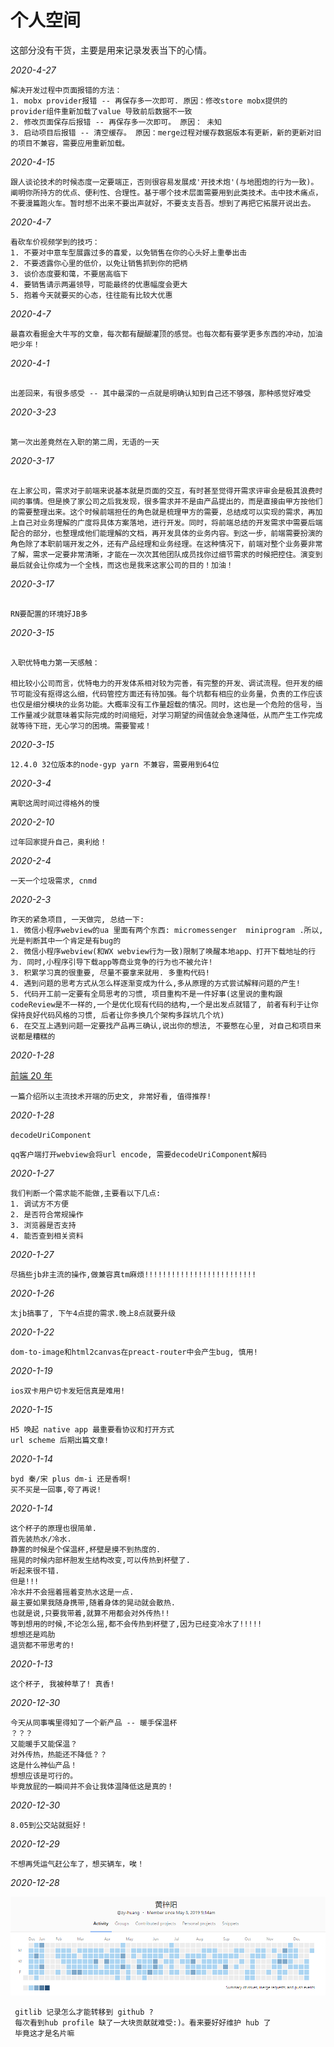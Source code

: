 # 个人空间

这部分没有干货，主要是用来记录发表当下的心情。

_2020-4-27_

```
解决开发过程中页面报错的方法：
1. mobx provider报错 -- 再保存多一次即可. 原因：修改store mobx提供的 provider组件重新加载了value 导致前后数据不一致
2. 修改页面保存后报错 -- 再保存多一次即可。 原因： 未知
3. 启动项目后报错 -- 清空缓存。 原因：merge过程对缓存数据版本有更新，新的更新对旧的项目不兼容，需要应用重新加载。
```

_2020-4-15_

```
跟人谈论技术的时候态度一定要端正，否则很容易发展成'开技术炮'(与地图炮的行为一致)。阐明你所持方的优点、便利性、合理性。基于哪个技术层面需要用到此类技术。击中技术痛点，不要漫篇跑火车。暂时想不出来不要出声就好，不要支支吾吾。想到了再把它拓展开说出去。
```

_2020-4-7_

```
看砍车价视频学到的技巧：
1. 不要对中意车型展露过多的喜爱，以免销售在你的心头好上重拳出击
2. 不要透露你心里的低价，以免让销售抓到你的把柄
3. 谈价态度要和蔼，不要居高临下
4. 要销售请示两遍领导，可能最终的优惠幅度会更大
5. 抱着今天就要买的心态，往往能有比较大优惠

```

_2020-4-7_

```
最喜欢看掘金大牛写的文章，每次都有醍醐灌顶的感觉。也每次都有要学更多东西的冲动，加油吧少年！

```

_2020-4-1_

```

出差回来，有很多感受 -- 其中最深的一点就是明确认知到自己还不够强，那种感觉好难受

```

_2020-3-23_

```

第一次出差竟然在入职的第二周，无语的一天

```

_2020-3-17_

```

在上家公司，需求对于前端来说基本就是页面的交互，有时甚至觉得开需求评审会是极其浪费时间的事情。但是换了家公司之后我发现，很多需求并不是由产品提出的，而是直接由甲方按他们的需要整理出来。这个时候前端担任的角色就是梳理甲方的需要，总结成可以实现的需求，再加上自己对业务理解的广度将具体方案落地，进行开发。同时，将前端总结的开发需求中需要后端配合的部分，也整理成他们能理解的文档，再开发具体的业务内容。到这一步，前端需要扮演的角色除了本职前端开发之外，还有产品经理和业务经理。在这种情况下，前端对整个业务要非常了解，需求一定要非常清晰，才能在一次次其他团队成员找你过细节需求的时候把控住。演变到最后就会让你成为一个全栈，而这也是我来这家公司的目的！加油！

```

_2020-3-17_

```

RN要配置的环境好JB多

```

_2020-3-15_

```

入职优特电力第一天感触：

相比较小公司而言，优特电力的开发体系相对较为完善，有完整的开发、调试流程。但开发的细节可能没有抠得这么细，代码管控方面还有待加强。每个坑都有相应的业务量，负责的工作应该也仅是细分模块的业务功能。大概率没有工作量超载的情况。同时，这也是一个危险的信号，当工作量减少就意味着实际完成的时间缩短，对学习期望的阀值就会急速降低，从而产生工作完成就等待下班，无心学习的困境。需要警戒！

```

_2020-3-15_

```
12.4.0 32位版本的node-gyp yarn 不兼容，需要用到64位
```

_2020-3-4_

```
离职这周时间过得格外的慢
```

_2020-2-10_

```
过年回家提升自己，奥利给！
```

_2020-2-4_

```
一天一个垃圾需求, cnmd
```

_2020-2-3_

```
昨天的紧急项目, 一天做完, 总结一下:
1. 微信小程序webview的ua 里面有两个东西: micromessenger  miniprogram .所以,光是判断其中一个肯定是有bug的
2. 微信小程序webview(和WX webview行为一致)限制了唤醒本地app、打开下载地址的行为. 同时,小程序引导下载app等商业竞争的行为也不被允许!
3. 积累学习真的很重要, 尽量不要拿来就用. 多重构代码!
4. 遇到问题的思考方式从怎么样逐渐变成为什么,多从原理的方式尝试解释问题的产生!
5. 代码开工前一定要有全局思考的习惯, 项目重构不是一件好事(这里说的重构跟codeReview是不一样的,一个是优化现有代码的结构,一个是出发点就错了, 前者有利于让你保持良好代码风格的习惯, 后者让你多换几个架构多踩坑几个坑)
6. 在交互上遇到问题一定要找产品再三确认,说出你的想法, 不要憋在心里, 对自己和项目来说都是糟糕的
```

_2020-1-28_

[前端 20 年](https://zhuanlan.zhihu.com/p/68030183)

```
一篇介绍所以主流技术开端的历史文, 非常好看, 值得推荐!
```

_2020-1-28_

`decodeUriComponent`

```
qq客户端打开webview会将url encode, 需要decodeUriComponent解码
```

_2020-1-27_

```
我们判断一个需求能不能做,主要看以下几点:
1. 调试方不方便
2. 是否符合常规操作
3. 浏览器是否支持
4. 能否查到相关资料
```

_2020-1-27_

```
尽搞些jb非主流的操作,做兼容真tm麻烦!!!!!!!!!!!!!!!!!!!!!!!!!
```

_2020-1-26_

```
太jb搞事了, 下午4点提的需求.晚上8点就要升级
```

_2020-1-22_

```
dom-to-image和html2canvas在preact-router中会产生bug, 慎用!
```

_2020-1-19_

```
ios双卡用户切卡发短信真是难用!
```

_2020-1-15_

```
H5 唤起 native app 最重要看协议和打开方式
url scheme 后期出篇文章!
```

_2020-1-14_

```
byd 秦/宋 plus dm-i 还是香啊!
买不买是一回事,夸了再说!
```

_2020-1-14_

```
这个杯子的原理也很简单.
首先装热水/冷水.
静置的时候是个保温杯,杯壁是摸不到热度的.
摇晃的时候内部杯胆发生结构改变,可以传热到杯壁了.
听起来很不错.
但是!!!
冷水并不会摇着摇着变热水这是一点.
最主要如果我随身携带,随着身体的晃动就会散热.
也就是说,只要我带着,就算不用都会对外传热!!
等到想用的时候,不论怎么摇,都不会传热到杯壁了,因为已经变冷水了!!!!!
想想还是鸡肋
退货都不带思考的!
```

_2020-1-13_

```
这个杯子, 我被种草了! 真香!
```

_2020-12-30_

```
今天从同事嘴里得知了一个新产品 -- 暖手保温杯
？？？
又能暖手又能保温？
对外传热，热能还不降低？？
这是什么神仙产品！
想想应该是可行的。
毕竟放屁的一瞬间并不会让我体温降低这是真的！
```

_2020-12-30_

```
8.05到公交站就挺好！
```

_2020-12-29_

```
不想再凭运气赶公车了，想买辆车，唉！
```

_2020-12-28_

![gitlab提交记录](./image/gitcommit.jpg)

```
 gitlib 记录怎么才能转移到 github ?
 每次看到hub profile 缺了一大块贡献就难受:)。看来要好好维护 hub 了
 毕竟这才是名片嘛
```

